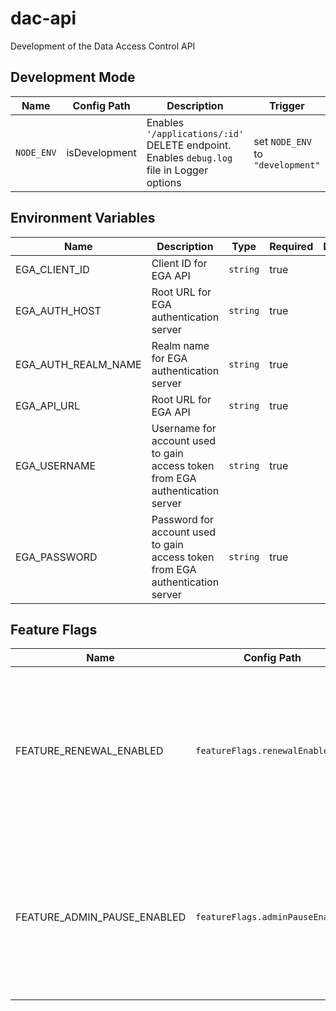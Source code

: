# dac-api

Development of the Data Access Control API

## Development Mode

| Name       | Config Path   | Description                                                                               | Trigger                           | Default |
| ---------- | ------------- | ----------------------------------------------------------------------------------------- | --------------------------------- | ------- |
| `NODE_ENV` | isDevelopment | Enables `'/applications/:id'` DELETE endpoint. Enables `debug.log` file in Logger options | set `NODE_ENV` to `"development"` | `false` |

## Environment Variables

| Name                | Description                                                                   | Type     | Required | Default |
| ------------------- | ----------------------------------------------------------------------------- | -------- | -------- | ------- |
| EGA_CLIENT_ID       | Client ID for EGA API                                                         | `string` | true     |         |
| EGA_AUTH_HOST       | Root URL for EGA authentication server                                        | `string` | true     |         |
| EGA_AUTH_REALM_NAME | Realm name for EGA authentication server                                      | `string` | true     |         |
| EGA_API_URL         | Root URL for EGA API                                                          | `string` | true     |         |
| EGA_USERNAME        | Username for account used to gain access token from EGA authentication server | `string` | true     |         |
| EGA_PASSWORD        | Password for account used to gain access token from EGA authentication server | `string` | true     |         |

## Feature Flags

| Name                        | Config Path                      | Description                                                                                                                                                                                                                                                                                                               | Trigger                   | Default |
| --------------------------- | -------------------------------- | ------------------------------------------------------------------------------------------------------------------------------------------------------------------------------------------------------------------------------------------------------------------------------------------------------------------------- | ------------------------- | ------- |
| FEATURE_RENEWAL_ENABLED     | `featureFlags.renewalEnabled`    | enables Renewal and Expiry features, incl. `/applications/{id}/renew` `POST` endpoint for creating a renewal application, and batch jobs triggered by `/jobs/batch-transitions` endpoint: `"FIRST EXPIRY NOTIFICATIONS"`, `"SECOND EXPIRY NOTIFICATIONS"`, `"EXPIRING APPLICATIONS"` and `"CLOSING UNSUBMITTED RENEWALS"` | set env value to `"true"` | `false` |
| FEATURE_ADMIN_PAUSE_ENABLED | `featureFlags.adminPauseEnabled` | enables manual PAUSE transition of applications, using the Admin scope with the `/applications/{id}` `PATCH` or `/applications/:id/admin-pause` endpoints. Normally pausing is done only by the System role as a batch job. Intended for testing purposes only, **do not enable in production**                           | set env value to `"true"` | `false` |
